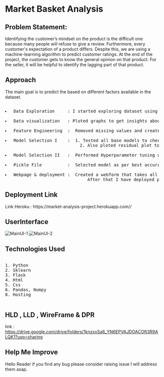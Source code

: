 # Market Basket Analysis
## Problem Statement:

<p>Identifying the customer’s mindset on the product is the difficult one because many people will refuse to give a review. Furthermore, every customer's expectation of a product differs. Despite this, we are using a machine-learning algorithm to predict customer ratings. At the end of the project, the customer gets to know the general opinion on that product. For the seller, it will be helpful to identify the lagging part of that product.</p>

## Approach
<p>The main goal is to predict the  based on different factors available in the dataset.</p>
<pre> 
<li> Data Exploration     : I started exploring dataset using pandas,numpy,matplotlib and seaborn. </li>
<li> Data visualization   : Ploted graphs to get insights about dependend and independed variables. </li>
<li> Feature Engineering  :  Removed missing values and created new features as per insights.</li>
<li> Model Selection I    :  1. Tested all base models to check the base accuracy.
                             2. Also ploted residual plot to check whether a model is a good fit or not.</li>
<li> Model Selection II   :  Performed Hyperparameter tuning using gridsearchCV and randomizedSearchCV.</li>
<li> Pickle File          :  Selected model as per best accuracy and created pickle file using joblib .</li>
<li> Webpage & deployment :  Created a webform that takes all the necessary inputs from user and shows output.
                                After that I have deployed project on heroku</li></pre>

## Deployment Link
<p> Link Heroku : https://market-analysis-project.herokuapp.com// <br>


## UserInterface
![MainUI-1](https://user-images.githubusercontent.com/66694715/132165908-7f233e90-cc90-4f34-b18a-40f74518d182.png)
![MainUI-2](https://user-images.githubusercontent.com/66694715/132165912-ae071985-bf2f-413b-ae1e-084c8e1290f0.png)

## Technologies Used
<pre> 
1. Python 
2. Sklearn
3. Flask
4. Html
5. Css
6. Pandas, Numpy  
8. Hosting

</pre>

## HLD , LLD , WireFrame & DPR
link : https://drive.google.com/drive/folders/1knzxxSa6_YN6EPVAJDOACOft3R9ALQK1?usp=sharing

## Help Me Improve
<p> Hello Reader if you find any bug please consider raising issue I will address them asap.</p>
